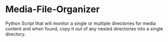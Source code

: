 # Media-File-Organizer
Python Script that will monitor a single or multiple directories for media content and when found, copy it out of any nested directories into a single directory.
